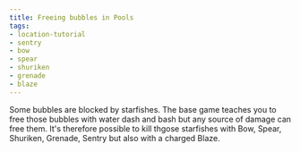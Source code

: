 ```yaml
---
title: Freeing bubbles in Pools
tags:
- location-tutorial
- sentry
- bow
- spear
- shuriken
- grenade
- blaze
---
```


Some bubbles are blocked by starfishes. The base game teaches you to free those bubbles with water dash and bash but any source of damage can free them. It's therefore possible to kill thgose starfishes with Bow, Spear, Shuriken, Grenade, Sentry but also with a charged Blaze.

<youtube-video id="YE-yQ23yBSQ"></youtube-video>